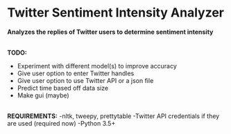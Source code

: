 # Twitter Sentiment Intensity Analyzer
**Analyzes the replies of Twitter users to determine sentiment intensity**  
<br />

**TODO:**
* Experiment with different model(s) to improve accuracy
* Give user option to enter Twitter handles
* Give user option to use Twitter API or a json file
* Predict time based off data size
* Make gui (maybe)<br /><br />  

**REQUIREMENTS:**
     -nltk, tweepy, prettytable
     -Twitter API credentials if they are used (required now)
     -Python 3.5+
